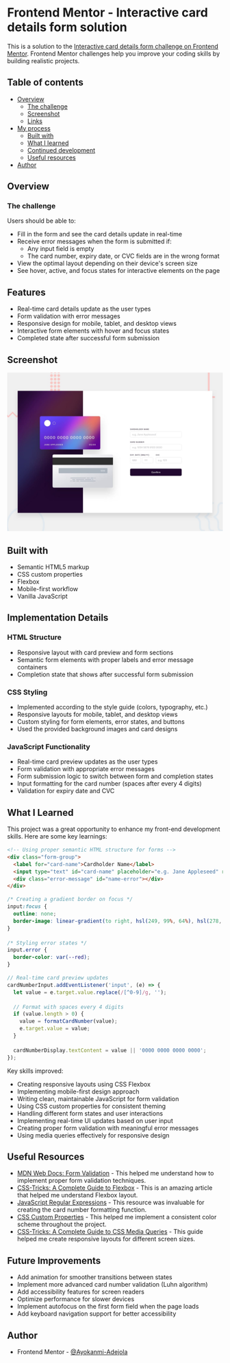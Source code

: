 # Frontend Mentor - Interactive card details form solution

This is a solution to the [Interactive card details form challenge on Frontend Mentor](https://www.frontendmentor.io/challenges/interactive-card-details-form-XpS8cKZDWw). Frontend Mentor challenges help you improve your coding skills by building realistic projects.

## Table of contents

- [Overview](#overview)
  - [The challenge](#the-challenge)
  - [Screenshot](#screenshot)
  - [Links](#links)
- [My process](#my-process)
  - [Built with](#built-with)
  - [What I learned](#what-i-learned)
  - [Continued development](#continued-development)
  - [Useful resources](#useful-resources)
- [Author](#author)


## Overview

### The challenge

Users should be able to:

- Fill in the form and see the card details update in real-time
- Receive error messages when the form is submitted if:
  - Any input field is empty
  - The card number, expiry date, or CVC fields are in the wrong format
- View the optimal layout depending on their device's screen size
- See hover, active, and focus states for interactive elements on the page

## Features

- Real-time card details update as the user types
- Form validation with error messages
- Responsive design for mobile, tablet, and desktop views
- Interactive form elements with hover and focus states
- Completed state after successful form submission


## Screenshot

![Screenshot](preview.jpg)


## Built with

- Semantic HTML5 markup
- CSS custom properties
- Flexbox
- Mobile-first workflow
- Vanilla JavaScript

## Implementation Details

### HTML Structure
- Responsive layout with card preview and form sections
- Semantic form elements with proper labels and error message containers
- Completion state that shows after successful form submission

### CSS Styling
- Implemented according to the style guide (colors, typography, etc.)
- Responsive layouts for mobile, tablet, and desktop views
- Custom styling for form elements, error states, and buttons
- Used the provided background images and card designs

### JavaScript Functionality
- Real-time card preview updates as the user types
- Form validation with appropriate error messages
- Form submission logic to switch between form and completion states
- Input formatting for the card number (spaces after every 4 digits)
- Validation for expiry date and CVC

## What I Learned

This project was a great opportunity to enhance my front-end development skills. Here are some key learnings:

```html
<!-- Using proper semantic HTML structure for forms -->
<div class="form-group">
  <label for="card-name">Cardholder Name</label>
  <input type="text" id="card-name" placeholder="e.g. Jane Appleseed" required>
  <div class="error-message" id="name-error"></div>
</div>
```

```css
/* Creating a gradient border on focus */
input:focus {
  outline: none;
  border-image: linear-gradient(to right, hsl(249, 99%, 64%), hsl(278, 94%, 30%)) 1;
}

/* Styling error states */
input.error {
  border-color: var(--red);
}
```

```js
// Real-time card preview updates
cardNumberInput.addEventListener('input', (e) => {
  let value = e.target.value.replace(/[^0-9]/g, '');

  // Format with spaces every 4 digits
  if (value.length > 0) {
    value = formatCardNumber(value);
    e.target.value = value;
  }

  cardNumberDisplay.textContent = value || '0000 0000 0000 0000';
});
```

Key skills improved:
- Creating responsive layouts using CSS Flexbox
- Implementing mobile-first design approach
- Writing clean, maintainable JavaScript for form validation
- Using CSS custom properties for consistent theming
- Handling different form states and user interactions
- Implementing real-time UI updates based on user input
- Creating proper form validation with meaningful error messages
- Using media queries effectively for responsive design

## Useful Resources

- [MDN Web Docs: Form Validation](https://developer.mozilla.org/en-US/docs/Learn/Forms/Form_validation) - This helped me understand how to implement proper form validation techniques.
- [CSS-Tricks: A Complete Guide to Flexbox](https://css-tricks.com/snippets/css/a-guide-to-flexbox/) - This is an amazing article that helped me understand Flexbox layout.
- [JavaScript Regular Expressions](https://developer.mozilla.org/en-US/docs/Web/JavaScript/Guide/Regular_Expressions) - This resource was invaluable for creating the card number formatting function.
- [CSS Custom Properties](https://developer.mozilla.org/en-US/docs/Web/CSS/Using_CSS_custom_properties) - This helped me implement a consistent color scheme throughout the project.
- [CSS-Tricks: A Complete Guide to CSS Media Queries](https://css-tricks.com/a-complete-guide-to-css-media-queries/) - This guide helped me create responsive layouts for different screen sizes.

## Future Improvements

- Add animation for smoother transitions between states
- Implement more advanced card number validation (Luhn algorithm)
- Add accessibility features for screen readers
- Optimize performance for slower devices
- Implement autofocus on the first form field when the page loads
- Add keyboard navigation support for better accessibility

## Author

- Frontend Mentor - [@Ayokanmi-Adejola](https://www.frontendmentor.io/profile/Ayokanmi-Adejola)
